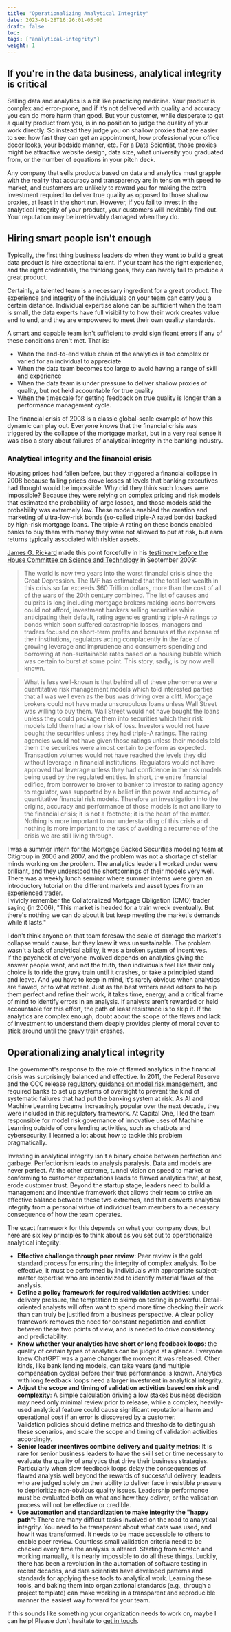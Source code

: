 ```yaml
---
title: "Operationalizing Analytical Integrity"
date: 2023-01-28T16:26:01-05:00
draft: false
toc:
tags: ["analytical-integrity"]
weight: 1
---
```


## If you're in the data business, analytical integrity is critical

Selling data and analytics is a bit like practicing medicine.  Your product is complex and error-prone, and if it’s not 
delivered with quality and accuracy you can do more harm than good.  But your customer, while desperate to get a quality 
product from you, is in no position to judge the quality of your work directly.  So instead they judge you on shallow 
proxies that are easier to see: how fast they can get an appointment, how professional your office decor looks, your 
bedside manner, etc.  For a Data Scientist, those proxies might be attractive website design, data size, what 
university you graduated from, or the number of equations in your pitch deck.

Any company that sells products based on data and analytics must grapple with the reality that accuracy and transparency
are in tension with speed to market, and customers are unlikely to reward you for making the extra investment required 
to deliver true quality as opposed to those shallow proxies, at least in the short run.  However, if you fail to invest
in the analytical integrity of your product, your customers will inevitably find out.  Your reputation may be 
irretrievably damaged when they do.

## Hiring smart people isn't enough

Typically, the first thing business leaders do when they want to build a great data product is hire exceptional talent. 
If your team has the right experience, and the right credentials, the thinking goes, they can hardly fail to produce a 
great product.  

Certainly, a talented team is a necessary ingredient for a great product.  The experience and integrity of
the individuals on your team can carry you a certain distance.  Individual expertise alone can be sufficient when
the team is small, the data experts have full visibility to how their work creates value end to end, and they are 
empowered to meet their own quality standards.

A smart and capable team isn't sufficient to avoid significant errors if any of these conditions aren't met. 
That is:

* When the end-to-end value chain of the analytics is too complex or varied for an individual to appreciate
* When the data team becomes too large to avoid having a range of skill and experience
* When the data team is under pressure to deliver shallow proxies of quality, but not held accountable for true quality
* When the timescale for getting feedback on true quality is longer than a performance management cycle.

The financial crisis of 2008 is a classic global-scale example of how this dynamic can play out. 
Everyone knows that the financial crisis was triggered by the collapse of the mortgage market, but 
in a very real sense it was also a story about failures of analytical integrity in the banking industry.

### Analytical integrity and the financial crisis

Housing prices had fallen before, but they triggered a financial collapse in 2008 because falling 
prices drove losses at levels that banking executives had thought would be impossible.  Why 
did they think such losses were impossible?  Because they were relying on complex pricing and risk models
that estimated the probability of large losses, and those models said the probability 
was extremely low.  These models enabled the creation and marketing of ultra-low-risk bonds (so-called
triple-A rated bonds) backed by high-risk mortgage loans.  The triple-A rating on these bonds enabled
banks to buy them with money they were not allowed to put at risk, but earn returns typically associated with
riskier assets.  

[James G. Rickard](https://en.wikipedia.org/wiki/James_Rickards) made this point forcefully in his [testimony before the House Committee on 
Science and Technology](https://www.govinfo.gov/content/pkg/CHRG-111hhrg51925/pdf/CHRG-111hhrg51925.pdf) in September 2009: 
> The world is now two years into the worst financial crisis since the Great Depression. 
The IMF has estimated that the total lost wealth in this crisis so far exceeds
$60 Trillion dollars, more than the cost of all of the wars of the 20th century combined. 
The list of causes and culprits is long including mortgage brokers making
loans borrowers could not afford, investment bankers selling securities while anticipating 
their default, rating agencies granting triple-A ratings to bonds which soon
suffered catastrophic losses, managers and traders focused on short-term profits and
bonuses at the expense of their institutions, regulators acting complacently in the
face of growing leverage and imprudence and consumers spending and borrowing at
non-sustainable rates based on a housing bubble which was certain to burst at some
point. This story, sadly, is by now well known.

> What is less well-known is that behind all of these phenomena were quantitative
risk management models which told interested parties that all was well even as the
bus was driving over a cliff. Mortgage brokers could not have made unscrupulous
loans unless Wall Street was willing to buy them. Wall Street would not have
bought the loans unless they could package them into securities which their risk
models told them had a low risk of loss. Investors would not have bought the securities 
> unless they had triple-A ratings. The rating agencies would not have given
those ratings unless their models told them the securities were almost certain to
perform as expected. Transaction volumes would not have reached the levels they
did without leverage in financial institutions. Regulators would not have approved
that leverage unless they had confidence in the risk models being used by the regulated entities. 
> In short, the entire financial edifice, from borrower to broker to banker to investor to rating 
> agency to regulator, was supported by a belief in the power 
> and accuracy of quantitative financial risk models. Therefore an investigation into
the origins, accuracy and performance of those models is not ancillary to the financial crisis; 
> it is not a footnote; it is the heart of the matter. Nothing is more important to our 
> understanding of this crisis and nothing is more important to the task
of avoiding a recurrence of the crisis we are still living through.

I was a summer intern for the Mortgage Backed Securities modeling team at Citigroup in 2006 and 2007, and
the problem was not a shortage of stellar minds working on the problem.  The analytics leaders I worked under were 
brilliant, and they understood the shortcomings of their models very well.  There was a weekly lunch seminar where 
summer interns were given an introductory tutorial on the different markets and asset types from an experienced trader.  
I vividly remember the Collatoralized Mortgage Obligation (CMO) trader saying (in 2006), "This market is headed for a 
train wreck eventually.  But there's nothing we can do about it but keep meeting the market's demands while it lasts."

I don't think anyone on that team foresaw the scale of damage the market's collapse would cause, but they 
knew it was unsustainable.  The problem wasn't a lack of analytical ability, it was a broken system of incentives.  
If the paycheck of everyone involved depends on analytics giving the answer people want, and not the truth, then
individuals feel like their only choice is to ride the gravy train until it crashes, or take a principled
stand and leave.  And you have to keep in mind, it's rarely obvious when analytics are flawed, or to what extent.
Just as the best writers need editors to help them perfect and refine their work, it takes time, energy, and a critical frame
of mind to identify errors in an analysis.  If analysts aren't rewarded or held accountable for this effort, the path of 
least resistance is to skip it.  If the analytics are complex enough, doubt about the scope of the flaws and lack
of investment to understand them deeply provides plenty of moral cover to stick around until the gravy train crashes.

## Operationalizing analytical integrity

The government's response to the role of flawed analytics in the financial crisis was surprisingly
balanced and effective. In 2011, the Federal Reserve and the OCC release [regulatory guidance on model risk
management](https://www.occ.treas.gov/news-issuances/bulletins/2011/bulletin-2011-12a.pdf), and 
required banks to set up systems of oversight to prevent the kind of systematic failures that 
had put the banking system at risk.  As AI and Machine Learning became increasingly popular over the next decade,
they were included in this regulatory framework.  At Capital One, I led the team responsible for model risk 
governance of innovative uses of Machine Learning outside of core lending activities, such as chatbots and cybersecurity. 
I learned a lot about how to tackle this problem pragmatically.

Investing in analytical integrity isn't a binary choice between perfection and garbage.
Perfectionism leads to analysis paralysis.  Data and models are never perfect. At the other extreme, tunnel vision on 
speed to market or conforming to customer expectations leads to flawed analytics that, at best, erode 
customer trust.  Beyond the startup stage, leaders need to build a management and incentive framework that 
allows their team to strike an effective balance between these two extremes, and that converts analytical integrity
from a personal virtue of individual team members to a necessary consequence of how the team operates.

The exact framework for this depends on what your company does, but here are six key principles to think about
as you set out to operationalize analytical integrity:

* **Effective challenge through peer review**: Peer review is the gold standard process for ensuring the integrity of complex
    analysis.  To be effective, it must be performed by individuals with appropriate subject-matter expertise who are
    incentivized to identify material flaws of the analysis.
* **Define a policy framework for required validation activities**: under delivery pressure, the temptation to skimp on 
  testing is powerful.  Detail-oriented analysts will often want to spend more time checking their work than can truly 
  be justified from a business perspective.  A clear policy framework removes the need for constant negotiation and 
  conflict between these two points of view, and is needed to drive consistency and predictability.
* **Know whether your analytics have short or long feedback loops**: the quality of certain types of analytics can
  be judged at a glance.  Everyone knew ChatGPT was a game changer the moment it was released.  Other kinds, like 
  bank lending models, can take years (and multiple compensation cycles) before their true performance is known. Analytics
  with long feedback loops need a larger investment in analytical integrity.
* **Adjust the scope and timing of validation activities based on risk and complexity**: A simple calculation driving a 
  low stakes business decision may need only minimal review prior to release, while a complex, heavily-used analytical 
  feature could cause significant reputational harm and operational cost if an error is discovered by a customer.  
  Validation policies should define metrics and thresholds to distinguish these scenarios, and scale the scope and 
  timing of validation activities accordingly.
* **Senior leader incentives combine delivery and quality metrics**: It is rare for senior business leaders to have the 
  skill set or time necessary to evaluate the quality of analytics that drive their business strategies.  Particularly 
  when slow feedback loops delay the consequences of flawed analysis well beyond the rewards of successful delivery, 
  leaders who are judged solely on their ability to deliver face irresistible pressure to deprioritize non-obvious
  quality issues.  Leadership performance must be evaluated both on what and how they deliver, or the validation process 
  will not be effective or credible.
* **Use automation and standardization to make integrity the "happy path"**: There are many difficult tasks involved on
  the road to analytical integrity.  You need to be transparent about what data was used, and how it was transformed. It
  needs to be made accessible to others to enable peer review.  Countless small validation criteria need to be checked
  every time the analysis is altered.  Starting from scratch and working manually, it is nearly impossible to do all these
  things.  Luckily, there has been a revolution in the automation of software testing in recent decades, and data 
  scientists have developed patterns and standards for applying these tools to analytical work.  Learning these tools,
  and baking them into organizational standards (e.g., through a project template) can make working in a transparent
  and reproducible manner the easiest way forward for your team.

If this sounds like something your organization needs to work on, maybe I can help! Please don't hesitate to 
[get in touch](/contact/).



